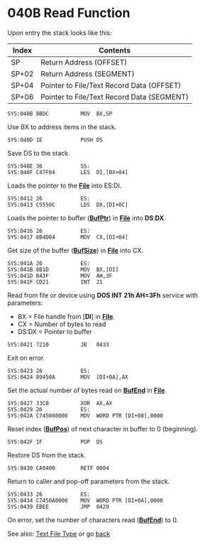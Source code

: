 # 040B Read Function

Upon entry the stack looks like this:

|Index|Contents                                  |
|-----|------------------------------------------|
|SP   |Return Address (OFFSET)                   |
|SP+02|Return Address (SEGMENT)                  |
|SP+04|Pointer to File/Text Record Data (OFFSET) |
|SP+06|Pointer to File/Text Record Data (SEGMENT)|

```
SYS:040B 8BDC          MOV	BX,SP
```

Use BX to address items in the stack.

```
SYS:040D 1E            PUSH	DS
```

Save DS to the stack.

```
SYS:040E 36            SS:
SYS:040F C47F04        LES	DI,[BX+04]
```

Loads the pointer to the **[File](TEXT-FILE-TYPE.md)** into ES:DI.

```
SYS:0412 26            ES:
SYS:0413 C5550C        LDS	DX,[DI+0C]
```

Loads the pointer to buffer (**[BufPtr](TEXT-FILE-TYPE.md)**) in **[File](TEXT-FILE-TYPE.md)** into **DS**:**DX**.

```
SYS:0416 26            ES:
SYS:0417 8B4D04        MOV	CX,[DI+04]
```

Get size of the buffer (**[BufSize](TEXT-FILE-TYPE.md)**) in **[File](TEXT-FILE-TYPE.md)** into CX.

```
SYS:041A 26            ES:
SYS:041B 8B1D          MOV	BX,[DI]
SYS:041D B43F          MOV	AH,3F
SYS:041F CD21          INT	21
```

Read from file or device using **DOS INT 21h AH=3Fh** service with parameters:
- BX = File handle from [**DI**] in **[File](TEXT-FILE-TYPE.md)**.
- CX = Number of bytes to read
- DS:DX = Pointer to buffer

```
SYS:0421 7210          JB	0433
```

Exit on error.

```
SYS:0423 26            ES:
SYS:0424 89450A        MOV	[DI+0A],AX
```

Set the actual number of bytes read on  **[BufEnd](TEXT-FILE-TYPE.md)** in **[File](TEXT-FILE-TYPE.md)**.

```
SYS:0427 33C0          XOR	AX,AX
SYS:0429 26            ES:
SYS:042A C745080000    MOV	WORD PTR [DI+08],0000
```

Reset index (**[BufPos](TEXT-FILE-TYPE.md)**) of next character in buffer to 0 (beginning).

```
SYS:042F 1F            POP	DS
```

Restore DS from the stack.

```
SYS:0430 CA0400        RETF	0004
```

Return to caller and pop-off parameters from the stack.

```
SYS:0433 26            ES:
SYS:0434 C7450A0000    MOV	WORD PTR [DI+0A],0000
SYS:0439 EBEE          JMP	0429
```

On error, set the number of characters read (**[BufEnd](TEXT-FILE-TYPE.md)**) to 0.

See also: [Text File Type](TEXT-FILE-TYPE.md) or go [back](../README.md)
